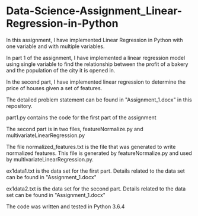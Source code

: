 # Data-Science-Assignment_Linear-Regression-in-Python
In this assignment, I have implemented Linear Regression in Python with one variable and with multiple variables.

In part 1 of the assignment, I have implemented a linear regression model using single variable to find the relationship between the profit of a bakery and the population of the city it is opened in.

In the second part, I have implemented linear regression to determine the price of houses given a set of features. 

The detailed problem statement can be found in "Assignment_1.docx" in this repository.

part1.py contains the code for the first part of the assignment

The second part is in two files, featureNormalize.py and multivariateLinearRegression.py

The file normalized_features.txt is the file that was generated to write normalized features. This file is generated by featureNormalize.py and used by multivariateLinearRegression.py.

ex1data1.txt is the data set for the first part. Details related to the data set can be found in "Assignment_1.docx"

ex1data2.txt is the data set for the second part. Details related to the data set can be found in "Assignment_1.docx"

The code was written and tested in Python 3.6.4
